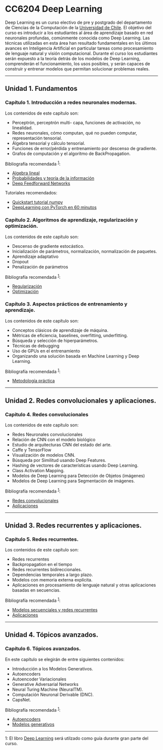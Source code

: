 # CC6204 Deep Learning

Deep Learning es un curso electivo de pre y postgrado del departamento de Ciencias de la Computación de la [Universidad de Chile](http://ingenieria.uchile.cl/). El objetivo del curso es introducir a los estudiantes al área de aprendizaje basado en red neuronales profundas, comúnmente conocida como Deep Learning. Las técnicas utilizadas en esta área han resultado fundamentales en los últimos avances en Inteligencia Artificial en particular tareas como procesamiento de lenguaje natural y visión computacional. Durante el curso los estudiantes serán expuesto a la teoría detrás de los modelos de Deep Learning, comprenderán el funcionamiento, los usos posibles, y serán capaces de construir y entrenar modelos que permitan solucionar problemas reales.

---

## Unidad 1. Fundamentos

### Capítulo 1. Introducción a redes neuronales modernas. 

Los contenidos de este capítulo son:

* Perceptrón, perceptrón multi- capa, funciones de activación, no linealidad.
* Redes neuronales, cómo computan, qué no pueden computar, representación tensorial. 
* Álgebra tensorial y cálculo tensorial. 
* Funciones de error/pérdida y entrenamiento por descenso de gradiente. 
* Grafos de computación y el algoritmo de BackPropagation.

Bibliografía recomendada <sup>[1](#DeepLearningBook)</sup>:

* [Algebra lineal](http://www.deeplearningbook.org/contents/part_basics.html)
* [Probabilidades y teoría de la información](http://www.deeplearningbook.org/contents/prob.html)
* [Deep Feedforward Networks](http://www.deeplearningbook.org/contents/mlp.html)

Tutoriales recomendados:
* [Quickstart tutorial numpy](https://docs.scipy.org/doc/numpy-dev/user/quickstart.html)
* [DeepLearning con PyTorch en 60 minutos](http://pytorch.org/tutorials/beginner/deep_learning_60min_blitz.html)

### Capítulo 2. Algoritmos de aprendizaje, regularización y optimización.

Los contenidos de este capítulo son:

* Descenso de gradiente estocástico. 
* Inicialización de parámetros, normalización, normalización de paquetes. 
* Aprendizaje adaptativo 
* Dropout 
* Penalización de parámetros

Bibliografía recomendada <sup>[1](#DeepLearningBook)</sup>:

* [Regularización](http://www.deeplearningbook.org/contents/regularization.html)
* [Optimización](http://www.deeplearningbook.org/contents/optimization.html)

### Capítulo 3. Aspectos prácticos de entrenamiento y aprendizaje.

Los contenidos de este capítulo son:

* Conceptos clásicos de aprendizaje de máquina. 
* Métricas de eficiencia, baselines, overfitting, underfitting. 
* Búsqueda y selección de hiperparámetros. 
* Técnicas de debugging 
* Uso de GPUs en el entrenamiento 
* Organizando una solución basada en Machine Learning y Deep Learning.

Bibliografía recomendada <sup>[1](#DeepLearningBook)</sup>:

* [Metodología práctica](http://www.deeplearningbook.org/contents/guidelines.html)

---

## Unidad 2. Redes convolucionales y aplicaciones.

### Capitulo 4. Redes convolucionales

Los contenidos de este capítulo son:

* Redes Neuronales convolucionales 
* Relación de CNN con el modelo biológico 
* Estudio de arquitecturas CNN del estado del arte. 
* Caffe y TensorFlow 
* Visualización de modelos CNN. 
* Búsqueda por Similitud usando Deep Features. 
* Hashing de vectores de características usando Deep Learning. 
* Class Activation Mapping. 
* Modelos de Deep Learning para Detección de Objetos (imágenes) 
* Modelos de Deep Learning para Segmentación de imágenes.

Bibliografía recomendada <sup>[1](#DeepLearningBook)</sup>:

* [Redes convolucionales](http://www.deeplearningbook.org/contents/convnets.html)
* [Aplicaciones](http://www.deeplearningbook.org/contents/applications.html)

---

## Unidad 3. Redes recurrentes y aplicaciones.

### Capítulo 5. Redes recurrentes.

Los contenidos de este capítulo son:

* Redes recurrentes 
* Backpropagation en el tiempo 
* Redes recurrentes bidireccionales. 
* Dependencias temporales a largo plazo. 
* Modelos con memoria externa explícita. 
* Aplicaciones en procesamiento de lenguaje natural y otras aplicaciones basadas en secuencias.

Bibliografía recomendada <sup>[1](#DeepLearningBook)</sup>:

* [Modelos secuenciales y redes recurrentes](http://www.deeplearningbook.org/contents/rnn.html)
* [Aplicaciones](http://www.deeplearningbook.org/contents/applications.html)

---

## Unidad 4. Tópicos avanzados.

### Capítulo 6. Tópicos avanzados.

En este capítulo se elegirán de entre siguientes contenidos:

* Introducción a los Modelos Generativos.
* Autoencoders
* Autoencoder Variacionales
* Generative Adversarial Networks
* Neural Turing Machine (NeuralTM).
* Computación Neuronal Derivable (DNC).
* CapsNet.

Bibliografía recomendada <sup>[1](#DeepLearningBook)</sup>:

* [Autoencoders](http://www.deeplearningbook.org/contents/autoencoders.html)
* [Modelos generativos](www.deeplearningbook.org/contents/generative_models.html)

---



<a name="DeepLearningBook">1</a>: El libro [Deep Learning](http://www.deeplearningbook.org/) será utilzado como guía durante gran parte del curso.
